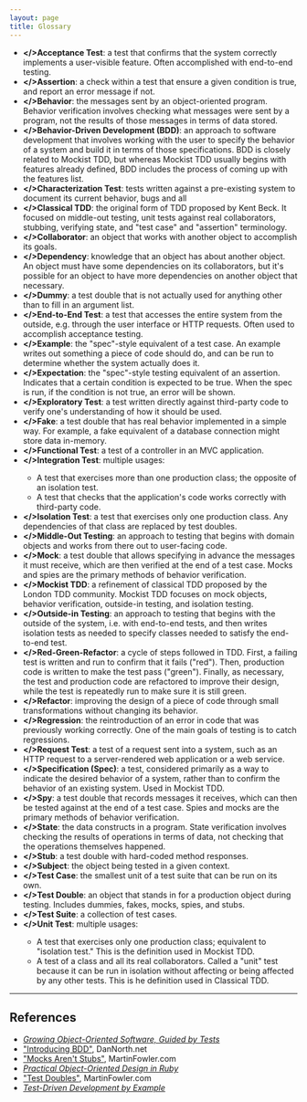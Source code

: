 ```yaml
---
layout: page
title: Glossary
---
```


* **<a name="acceptance-test"></>Acceptance Test**: a test that confirms that the system correctly implements a user-visible feature. Often accomplished with end-to-end testing.
* **<a name="assertion"></>Assertion**: a check within a test that ensure a given condition is true, and report an error message if not.
* **<a name="behavior"></>Behavior**: the messages sent by an object-oriented program. Behavior verification involves checking what messages were sent by a program, not the results of those messages in terms of data stored.
* **<a name="bdd"></>Behavior-Driven Development (BDD)**: an approach to software development that involves working with the user to specify the behavior of a system and build it in terms of those specifications. BDD is closely related to Mockist TDD, but whereas Mockist TDD usually begins with features already defined, BDD includes the process of coming up with the features list.
* **<a name="characterization-test"></>Characterization Test**: tests written against a pre-existing system to document its current behavior, bugs and all
* **<a name="classical-tdd"></>Classical TDD**: the original form of TDD proposed by Kent Beck. It focused on middle-out testing, unit tests against real collaborators, stubbing, verifying state, and "test case" and "assertion" terminology.
* **<a name="collaborator"></>Collaborator**: an object that works with another object to accomplish its goals.
* **<a name="dependency"></>Dependency**: knowledge that an object has about another object. An object must have some dependencies on its collaborators, but it's possible for an object to have more dependencies on another object that necessary.
* **<a name="dummy"></>Dummy**: a test double that is not actually used for anything other than to fill in an argument list.
* **<a name="end-to-end-test"></>End-to-End Test**: a test that accesses the entire system from the outside, e.g. through the user interface or HTTP requests. Often used to accomplish acceptance testing.
* **<a name="example"></>Example**: the "spec"-style equivalent of a test case. An example writes out something a piece of code should do, and can be run to determine whether the system actually does it.
* **<a name="expectation"></>Expectation**: the "spec"-style testing equivalent of an assertion. Indicates that a certain condition is expected to be true. When the spec is run, if the condition is not true, an error will be shown.
* **<a name="exploratory-test"></>Exploratory Test**: a test written directly against third-party code to verify one's understanding of how it should be used.
* **<a name="fake"></>Fake**: a test double that has real behavior implemented in a simple way. For example, a fake equivalent of a database connection might store data in-memory.
* **<a name="functional-test"></>Functional Test**: a test of a controller in an MVC application.
* **<a name="integration-test"></>Integration Test**: multiple usages:
	* A test that exercises more than one production class; the opposite of an isolation test.
	* A test that checks that the application's code works correctly with third-party code.
* **<a name="isolation-test"></>Isolation Test**: a test that exercises only one production class. Any dependencies of that class are replaced by test doubles.
* **<a name="middle-out-testing"></>Middle-Out Testing**: an approach to testing that begins with domain objects and works from there out to user-facing code.
* **<a name="mock"></>Mock**: a test double that allows specifying in advance the messages it must receive, which are then verified at the end of a test case. Mocks and spies are the primary methods of behavior verification.
* **<a name="mockist-tdd"></>Mockist TDD**: a refinement of classical TDD proposed by the London TDD community. Mockist TDD focuses on mock objects, behavior verification, outside-in testing, and isolation testing.
* **<a name="outside-in-testing"></>Outside-in Testing**: an approach to testing that begins with the outside of the system, i.e. with end-to-end tests, and then writes isolation tests as needed to specify classes needed to satisfy the end-to-end test.
* **<a name="red-green-refactor"></>Red-Green-Refactor**: a cycle of steps followed in TDD. First, a failing test is written and run to confirm that it fails ("red"). Then, production code is written to make the test pass ("green"). Finally, as necessary, the test and production code are refactored to improve their design, while the test is repeatedly run to make sure it is still green.
* **<a name="refactor"></>Refactor**: improving the design of a piece of code through small transformations without changing its behavior.
* **<a name="regression"></>Regression**: the reintroduction of an error in code that was previously working correctly. One of the main goals of testing is to catch regressions.
* **<a name="request-test"></>Request Test**: a test of a request sent into a system, such as an HTTP request to a server-rendered web application or a web service.
* **<a name="spec"></>Specification (Spec)**: a test, considered primarily as a way to indicate the desired behavior of a system, rather than to confirm the behavior of an existing system. Used in Mockist TDD.
* **<a name="spy"></>Spy**: a test double that records messages it receives, which can then be tested against at the end of a test case. Spies and mocks are the primary methods of behavior verification.
* **<a name="state"></>State**: the data constructs in a program. State verification involves checking the results of operations in terms of data, not checking that the operations themselves happened.
* **<a name="stub"></>Stub**: a test double with hard-coded method responses.
* **<a name=""></>Subject**: the object being tested in a given context.
* **<a name="test-case"></>Test Case**: the smallest unit of a test suite that can be run on its own.
* **<a name="test-double"></>Test Double**: an object that stands in for a production object during testing. Includes dummies, fakes, mocks, spies, and stubs.
* **<a name="test-suite"></>Test Suite**: a collection of test cases.
* **<a name="unit-test"></>Unit Test**: multiple usages:
	* A test that exercises only one production class; equivalent to "isolation test." This is the definition used in Mockist TDD.
	* A test of a class and all its real collaborators. Called a "unit" test because it can be run in isolation without affecting or being affected by any other tests. This is he definition used in Classical TDD.

---

##  References

* [*Growing Object-Oriented Software, Guided by Tests*](http://www.informit.com/store/growing-object-oriented-software-guided-by-tests-9780321503626)
* ["Introducing BDD"](https://dannorth.net/introducing-bdd/), DanNorth.net
* ["Mocks Aren't Stubs"](http://martinfowler.com/articles/mocksArentStubs.html), MartinFowler.com
* [*Practical Object-Oriented Design in Ruby*](http://www.poodr.com/)
* ["Test Doubles"](http://www.martinfowler.com/bliki/TestDouble.html), MartinFowler.com
* [*Test-Driven Development by Example*](https://www.amazon.com/Test-Driven-Development-Kent-Beck/dp/0321146530)